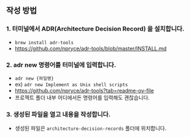 ## 작성 방법

### 1. 터미널에서 ADR(Architecture Decision Record) 을 설치합니다.
- `brew install adr-tools`
- https://github.com/npryce/adr-tools/blob/master/INSTALL.md

### 2. adr new 명령어를 터미널에 입력합니다.
- `adr new {파일명}`
- ex) `adr new Implement as Unix shell scripts`
- https://github.com/npryce/adr-tools?tab=readme-ov-file
- 프로젝트 폴더 내부 어디에서든 명령어를 입력해도 괜찮습니다.

### 3. 생성된 파일을 열고 내용을 작성합니다.
- 생성된 파일은 `architecture-decision-records` 폴더에 위치합니다.
